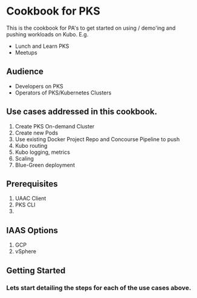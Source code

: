 # Cookbook for PKS

This is the cookbook for PA's to get started on using / demo'ing and pushing workloads on Kubo.
E.g. 
- Lunch and Learn PKS
- Meetups

## Audience
- Developers on PKS
- Operators of PKS/Kubernetes Clusters

## Use cases addressed in this cookbook. 

1. Create PKS On-demand Cluster
2. Create new Pods
3. Use existing Docker Project Repo and Concourse Pipeline to push
4. Kubo routing
5. Kubo logging, metrics
6. Scaling
7. Blue-Green deployment

## Prerequisites

1. UAAC Client
2. PKS CLI
3. 

## IAAS Options
1. GCP
2. vSphere

## Getting Started
### Lets start detailing the steps for each of the use cases above. 

